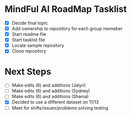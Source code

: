 # MindFul AI RoadMap Tasklist
- [X] Decide final topic
- [X] Add ownership to repository for each group memeber
- [X] Start readme file
- [X] Start tasklist file
- [X] Locate sample repository
- [X] Clone repository
# Next Steps #
- [ ] Make edits (6) and additions (Jalyn)
- [ ] Make edits (6) and additions (Sydney)
- [ ] Make edits (6) and additions (Shania)
- [X] Decided to use a different dataset on 11/13
- [ ] Meet for shifts/issues/problems solving
testing